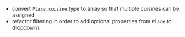 * convert `Place.cuisine` type to array so that multiple cuisines can be assigned
* refactor filtering in order to add optional properties from `Place` to dropdowns